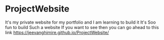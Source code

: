 # ProjectWebsite
It's my private website for my portfolio and I am learning to build it 
It's Soo fun to build Such a website
If you want to see then you can go ahead to this link
https://jeevanghimire.github.io/ProjectWebsite/
